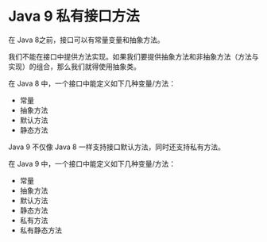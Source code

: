 # Java 9 私有接口方法
在 Java 8之前，接口可以有常量变量和抽象方法。

我们不能在接口中提供方法实现。如果我们要提供抽象方法和非抽象方法（方法与实现）的组合，那么我们就得使用抽象类。

在 Java 8 中，一个接口中能定义如下几种变量/方法：

- 常量
- 抽象方法
- 默认方法
- 静态方法

Java 9 不仅像 Java 8 一样支持接口默认方法，同时还支持私有方法。

在 Java 9 中，一个接口中能定义如下几种变量/方法：

- 常量
- 抽象方法
- 默认方法
- 静态方法
- 私有方法
- 私有静态方法


